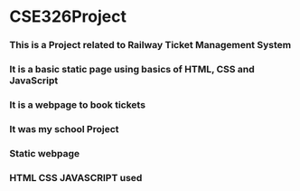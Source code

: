 # CSE326Project
### This is a Project related to Railway Ticket Management System
### It is a basic static page using basics of HTML, CSS and JavaScript
### It is a webpage to book tickets
### It was my school Project
### Static webpage
### HTML CSS JAVASCRIPT used
